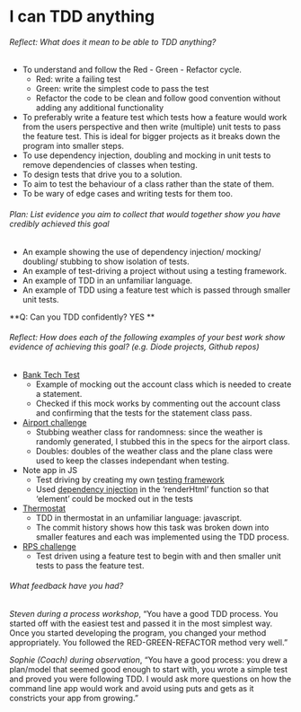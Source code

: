 # I can TDD anything

###### Reflect: What does it mean to be able to TDD anything?

- To understand and follow the Red - Green - Refactor cycle.
  - Red: write a failing test
  - Green: write the simplest code to pass the test
  - Refactor the code to be clean and follow good convention without adding any additional functionality
- To preferably write a feature test which tests how a feature would work from the users perspective and then write (multiple) unit tests to pass the feature test. This is ideal for bigger projects as it breaks down the program into smaller steps.
- To use dependency injection, doubling and mocking in unit tests to remove dependencies of classes when testing.
- To design tests that drive you to a solution.
- To aim to test the behaviour of a class rather than the state of them.
- To be wary of edge cases and writing tests for them too.

###### Plan: List evidence you aim to collect that would together show you have credibly achieved this goal

- An example showing the use of dependency injection/ mocking/ doubling/ stubbing to show isolation of tests.
- An example of test-driving a project without using a testing framework.
- An example of TDD in an unfamiliar language.
- An example of TDD using a feature test which is passed through smaller unit tests.

**Q: Can you TDD confidently? YES **

###### Reflect: How does each of the following examples of your best work show evidence of achieving this goal? (e.g. Diode projects, Github repos)

- [Bank Tech Test](https://github.com/riyadattani/bankTechTest/blob/master/spec/statementSpec.js )
  - Example of mocking out the account class which is needed to create a statement.
  - Checked if this mock works by commenting out the account class and confirming that the tests for the statement class pass.
- [Airport challenge](https://github.com/riyadattani/airport_challenge/blob/master/spec/airport_spec.rb)
  - Stubbing weather class for randomness: since the weather is randomly generated, I stubbed this in the specs for the airport class.
  - Doubles: doubles of the weather class and the plane class were used to keep the classes independant when testing.
- Note app in JS
  - Test driving by creating my own [testing framework](https://github.com/riyadattani/single-page-notes-app/blob/master/tests/assert.js)
  - Used [dependency injection](https://github.com/riyadattani/single-page-notes-app/blob/master/src/note-controller.js) in the ‘renderHtml’ function so that ‘element’ could be mocked out in the tests
- [Thermostat](https://github.com/riyadattani/thermostat_JS/commits/master)
  - TDD in thermostat in an unfamiliar language: javascript.
  - The commit history shows how this task was broken down into smaller features and each was implemented using the TDD process.
- [RPS challenge](https://github.com/riyadattani/rps-challenge)
  - Test driven using a feature test to begin with and then smaller unit tests to pass the feature test.

###### What feedback have you had?

_Steven during a process workshop_, “You have a good TDD process. You started off with the easiest test and passed it in the most simplest way. Once you started developing the program, you changed your method appropriately. You followed the RED-GREEN-REFACTOR method very well.”

_Sophie (Coach) during observation_, “You have a good process: you drew a plan/model that seemed good enough to start with, you wrote a simple test and proved you were following TDD. I would ask more questions on how the command line app would work and avoid using puts and gets as it constricts your app from growing.”
